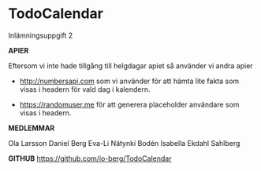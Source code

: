 # TodoCalendar

Inlämningsuppgift 2

**APIER**

Eftersom vi inte hade tillgång till helgdagar apiet så använder vi andra apier

- http://numbersapi.com som vi använder för att hämta lite fakta som visas i headern för vald dag i kalendern.

- https://randomuser.me för att generera placeholder användare som visas i headern.

**MEDLEMMAR**

Ola Larsson
Daniel Berg
Eva-Li Nätynki Bodén
Isabella Ekdahl Sahlberg

**GITHUB**
https://github.com/io-berg/TodoCalendar
